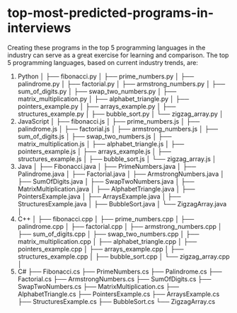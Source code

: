 # top-most-predicted-programs-in-interviews

Creating these programs in the top 5 programming languages in the industry can serve as a great exercise for learning and comparison. The top 5 programming languages, based on current industry trends, are:

1. Python
│   ├── fibonacci.py
│   ├── prime_numbers.py
│   ├── palindrome.py
│   ├── factorial.py
│   ├── armstrong_numbers.py
│   ├── sum_of_digits.py
│   ├── swap_two_numbers.py
│   ├── matrix_multiplication.py
│   ├── alphabet_triangle.py
│   ├── pointers_example.py
│   ├── arrays_example.py
│   ├── structures_example.py
│   ├── bubble_sort.py
│   └── zigzag_array.py
│
2. JavaScript
│   ├── fibonacci.js
│   ├── prime_numbers.js
│   ├── palindrome.js
│   ├── factorial.js
│   ├── armstrong_numbers.js
│   ├── sum_of_digits.js
│   ├── swap_two_numbers.js
│   ├── matrix_multiplication.js
│   ├── alphabet_triangle.js
│   ├── pointers_example.js
│   ├── arrays_example.js
│   ├── structures_example.js
│   ├── bubble_sort.js
│   └── zigzag_array.js
│
3. Java
│   ├── Fibonacci.java
│   ├── PrimeNumbers.java
│   ├── Palindrome.java
│   ├── Factorial.java
│   ├── ArmstrongNumbers.java
│   ├── SumOfDigits.java
│   ├── SwapTwoNumbers.java
│   ├── MatrixMultiplication.java
│   ├── AlphabetTriangle.java
│   ├── PointersExample.java
│   ├── ArraysExample.java
│   ├── StructuresExample.java
│   ├── BubbleSort.java
│   └── ZigzagArray.java
│
4. C++
│   ├── fibonacci.cpp
│   ├── prime_numbers.cpp
│   ├── palindrome.cpp
│   ├── factorial.cpp
│   ├── armstrong_numbers.cpp
│   ├── sum_of_digits.cpp
│   ├── swap_two_numbers.cpp
│   ├── matrix_multiplication.cpp
│   ├── alphabet_triangle.cpp
│   ├── pointers_example.cpp
│   ├── arrays_example.cpp
│   ├── structures_example.cpp
│   ├── bubble_sort.cpp
│   └── zigzag_array.cpp
│
5. C#
    ├── Fibonacci.cs
    ├── PrimeNumbers.cs
    ├── Palindrome.cs
    ├── Factorial.cs
    ├── ArmstrongNumbers.cs
    ├── SumOfDigits.cs
    ├── SwapTwoNumbers.cs
    ├── MatrixMultiplication.cs
    ├── AlphabetTriangle.cs
    ├── PointersExample.cs
    ├── ArraysExample.cs
    ├── StructuresExample.cs
    ├── BubbleSort.cs
    └── ZigzagArray.cs
